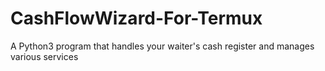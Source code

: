# CashFlowWizard-For-Termux
A Python3 program that handles your waiter's cash register and manages various services
